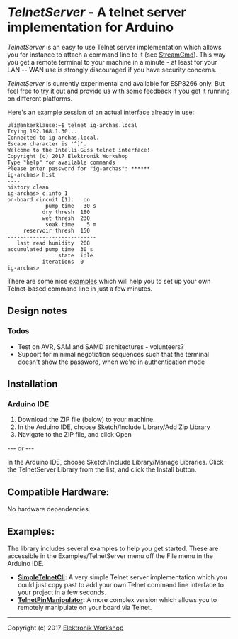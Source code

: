 # *TelnetServer* - A telnet server implementation for Arduino

*TelnetServer* is an easy to use Telnet server implementation which allows you for instance to attach a command line to it (see [StreamCmd](../StreamCmd)). This way you get a remote terminal to your machine in a minute - at least for your LAN -- WAN use is strongly discouraged if you have security concerns.

*TelnetServer* is currently experimental and available for ESP8266 only. But feel free to try it out and provide us with some feedback if you get it running on different platforms.

Here's an example session of an actual interface already in use:
<sub>
```
uli@ankerklause:~$ telnet ig-archas.local
Trying 192.168.1.30...
Connected to ig-archas.local.
Escape character is '^]'.
Welcome to the Intelli-Güss telnet interface!
Copyright (c) 2017 Elektronik Workshop
Type "help" for available commands
Please enter password for "ig-archas": ******
ig-archas> hist
----
history clean
ig-archas> c.info 1
on-board circuit [1]:   on
            pump time   30 s
           dry thresh  180
           wet thresh  230
            soak time    5 m
     reservoir thresh  150
----------------------------
   last read humidity  208
accumulated pump time  30 s
                state  idle
           iterations  0
ig-archas> 
```
</sub>

There are some nice [examples](#Examples) which will help you to set up your own Telnet-based command line in just a few minutes.

## Design notes
### Todos
* Test on AVR, SAM and SAMD architectures - volunteers?
* Support for minimal negotiation sequences such that the terminal doesn't show the password, when we're in authentication mode

## Installation
### Arduino IDE
1. Download the ZIP file (below) to your machine.
2. In the Arduino IDE, choose Sketch/Include Library/Add Zip Library
3. Navigate to the ZIP file, and click Open

--- or ---

In the Arduino IDE, choose Sketch/Include Library/Manage Libraries.  Click the TelnetServer Library from the list, and click the Install button.

## Compatible Hardware:
No hardware dependencies.

## Examples:
The library includes several examples to help you get started. These are accessible in the Examples/TelnetServer menu off the File menu in the Arduino IDE.
* **[SimpleTelnetCli](examples/SimpleTelnetCli/SimpleTelnetCli.ino):** A very simple Telnet server implementation which you could just copy past to add your own Telnet command line interface to your project in a few seconds.
* **[TelnetPinManipulator](examples/TelnetPinManipulator/TelnetPinManipulator.ino):** A more complex version which allows you to remotely manipulate on your board via Telnet.

---
Copyright (c) 2017 [Elektronik Workshop](http://elektronikworkshop.ch)
